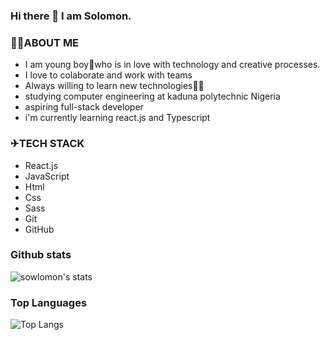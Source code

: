 ### Hi there 👋 I am Solomon.

### 👨‍💻ABOUT ME

- I am young boy👨who is in love with technology and creative processes.
- I love to colaborate and work with teams
- Always willing to learn new technologies👨‍💻
- studying computer engineering at kaduna polytechnic Nigeria
- aspiring full-stack developer
- i'm currently learning react.js and Typescript

### ✈TECH STACK

- React.js
- JavaScript 
- Html
- Css
- Sass
- Git
- GitHub 

### Github stats

![sowlomon's stats](https://github-readme-stats.vercel.app/api?username=sowlomon&count_private=true&show_icons=true&theme=radical)

### Top Languages

![Top Langs](https://github-readme-stats.vercel.app/api/top-langs/?username=sowlomon&show_icons=true&theme=radical)



